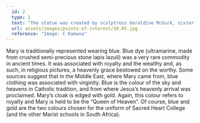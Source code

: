 ```yaml
---
  id: 2
  type: 1
  text: "The statue was created by sculptress Geraldine McGurk, sister of Brother Neil McGurk, former Principal of Sacred Heart College. The facial features are based on that of a nurse that Ms McGurk knew personally and reproduced using a plaster cast technique. "
  url: assets/images/points-of-interest/10.05.jpg
  reference: "Image: C Kamana"
---
```

Mary is traditionally represented wearing blue. Blue dye (ultramarine, made from crushed semi-precious stone lapis lazuli) was a very rare commodity in ancient times. It was associated with royalty and the wealthy and, as such, in religious pictures, a heavenly grace bestowed on the worthy. Some sources suggest that in the Middle East, where Mary came from, blue clothing was associated with virginity. Blue is the colour of the sky and heavens in Catholic tradition, and from where Jesus’s heavenly arrival was proclaimed. Mary’s cloak is edged with gold. Again, this colour refers to royalty and Mary is held to be the “Queen of Heaven”. Of course, blue and gold are the two colours chosen for the uniform of Sacred Heart College (and the other Marist schools in South Africa).
        